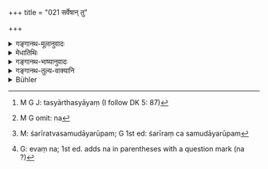 +++
title = "021 सर्वेषान् तु"

+++

<details><summary>गङ्गानथ-मूलानुवादः</summary>

At the outset he designated distinct names for add things; and devised acts and Laws, on the basis of the words of the veda.—(21)
</details>

<details><summary>मेधातिथिः</summary>

**स** प्रजापतिः **सर्वेषाम्** अर्थानां **नामानि** चक्रे । यथा कश्चित् पुत्राणां जातानाम् अन्येषां वा संव्यवहारार्थं करोति- "वृद्धिर् आदैच्" (पाण् १.१.१), "धीश्रीस्त्रीम्" (पिङ्स् १.१.१) इति । शब्दार्थसंबन्धं कृतवान् "गौर् अश्वः पुरुषः" इति । **कर्माणि च निर्ममे** । धर्माधर्माख्यान्य् अदृष्टार्थान्य् अग्निहोत्रादीनि च । सृष्ट्वा च कर्माणि तत्र **संस्था** व्यवस्थाश् चकार- "इदं कर्म ब्राह्मणेनैव कर्तव्यं काले ऽमुष्मै च फलाय" । अथ वा दृष्टर्था मर्यादा **संस्था**- "गोप्रचार इह च प्रेदेशे न कर्तव्यः," "इदम् उदकं सस्यसेकार्थम् अमुष्मिन् ग्रामे न देयं यावत् तस्माद् ग्रामाद् अस्माभिर् अयम् उपकारो न लब्धः" । दृष्टार्थानि च कर्माणि निर्ममे । तत्र यान्य् अदृष्टार्थानि तानि **वेदशब्देभ्यो** वैदिकेभ्यो वाक्येभ्यः ।

- <u>ननु</u> सर्वस्य तेनैव सृष्टत्वात् तस्यैव स्वातन्त्र्याद् वेदं ससर्ज कर्मानुष्ठानपरिपालनार्थम् इत्य् एवं वक्तव्यम् । वेदसृष्टिश् च वक्ष्यते "अग्निवायुरविभ्यश् च" (म्ध् १.२३) इत्य् अत्रान्तरे ।

- <u>उच्यते</u> । भिन्नम् अत्र दर्शनम् । केचिद् आहुर् अन्यस्मिन् कल्पे वेदास् तेनाधीतास् ते च महाप्रलयेन प्रलीनाः पुनर् अन्यस्मिन् कल्पे सुप्तप्रतिबुद्धवत् सर्वं प्रथमं प्रतिभाति, स्वप्नपठितो यथा कस्यचिच् छ्लोकः प्रतिभाति । भाति च वेदे "गौर् अनुबन्ध्यः" (शब् १०.४.३२), "अश्वस् तूपरो गोमृगः" (व्स् २४.१) इत्यादिवाक्येभ्यः शब्दानुस्मृतिपूर्वकं झट् इति तान् अर्थान् स्मृत्वोत्पद्यमानांश् च पदार्थान् दृष्ट्वा "अस्यार्थस्यायं[^५४] शब्दः कल्पान्तरे नामासीत्, संप्रत्य् अस्यैव क्रियताम्" इत्य् उभयं वेदशब्देभ्य एव नामानि कर्माणि च सृष्टवान् । अथ वा नैव वेदाः प्रलीयन्ते महाप्रलये ऽपि । यो ऽसौ पुरुषः केषांचिद् इष्टस् तथा वेदा आसते । स एवान्तरण्डं ब्रह्माक्यं पुरुषं निर्माय वेदान् अध्यापयामास । एवं स ब्रह्मा वेदशब्देभ्यः सर्वं निर्मितवान् । 


[^५४]:
     M G J: tasyārthasyāyaṃ (I follow DK 5: 87)

- यद् अत्र तत्त्वं तद् अस्माभिर् उक्तम् एव । अथ पौराणिकी प्रक्रिया प्रयुज्यते । सास्माभिः प्रदर्श्यत एव । **आदौ** जगत्सर्ग इत्य् अर्थः । अथ वा, **आदौ** यानि नामान्य् अनपभ्रष्टानि, न पुनर् इदानींतनान्य् अशक्तिजानि गव्यादीनि । **पृथक्**, न[^५५] यथा शरीरं च तत्त्वसमुदायरूपम्[^५६] एवं[^५७] निर्ममे । किं तर्हि, पृथक् ॥ १.२१ ॥


[^५७]:
     G: evaṃ na; 1st ed. adds na in parentheses with a question mark (na ?)


[^५६]:
     M: śarīratvasamudāyarūpam; G 1st ed: śarīraṃ ca samudāyarūpam


[^५५]:
     M G omit: na
</details>

<details><summary>गङ्गानथ-भाष्यानुवादः</summary>

‘*He*,’ Prajāpati, ‘*designated the names of all things*’; just in the same manner as people assign names to new-born children, or to other things also, for the purpose of speaking of them in ordinary business; as we find done in such assertions as, ‘*āt* and *aich* are called
*Vṛddhi*’ (Pāṇini 1.1.1), or ‘*Dhi-śrī-strī* &c.’ (Piṅgala). What is
meant is that he established a connection between a certain thing and a certain term,—such terms, for instance, as ‘*ganḥ*’ (Cow), ‘*Aśvaḥ*’ (Horse) and ‘*Puruṣaḥ*’ (Man).

He devised also the *acts*, known as ‘*Dhaima-Adharma*’ (Virtue-Vice),—*i.e*., such acts as the *Agnithotra* and the like which lead to transcendental results.

Having devised the *acts*, he devised also the ‘*laws*,’ the rules, governing them; such for instance, as, ‘such and such an act should be done by the Brāhmaṇa only, at such and such a time, for the purpose of obtaining such and such a result.’—Or, ‘laws’ may be taken as referring to the rules governing the ordinary acts with visible worldly results; such, for instance, as ‘cattle should graze in such and such a place,’ ‘this water should not be given for purposes of irrigation of crops to such and such a village until we have secured such and such a benefit from it in return.’—He devised also those acts that accomplish only visible results; but those acts that accomplish transcendental results he devised on the basis of Vedic declarations.

*Objection*—“As a matter of fact, all things have been created by
Brahmā; and since he is the only independent agent, the proper statement would have been that ‘he devised the Veda for the purpose of safeguarding the performaṅce of acts’; in fact the devising of the Veda by Brahmā is going to be described even in the present context (in verse 23).”

*Answer*—On the subject of the origin of the Vedas, several theories
have been propounded: (1) Some people hold as follows:—Brahmā studied the Vedas in a previous cycle;—at the following Universal Dissolution, they disappeared;—in the succeeding cycle at first they were recollected by Brahmā, just as if he had gone to sleep and had risen from it; in the same manner as people remember a verse that came to their mind during a dream;—the Veda having been thus recollected by him, he remembers the words of such passages as “*gauranubandhyaḥ-aśvastuparo mṛgaḥ* (Yajurveda-Vajasa. 24.1), and immediately there come to his mind the things denoted by these words; so that as soon as these things are found to have come into existence, he decides that, inasmuch as such as was the name of this thing in the preceding cycle, it may have the same name in this cycle also. So that he devised the *names* as well as the
*acts*, both *on the basis of the words of the Veda*.—(2) The other
theory is as follows:—Even at universal Dissolution the Vedas do not disappear at all; they continue to exist for ever, just like the Supreme Being postulated by certain philosophers. This same Supreme Being created within the egg the being named Brahmā and taught him the Vedas; and this Brahmā, *on the basis of the words of the Vedas*, devised every thing.

What the real truth on this point is we have already set forth above; while for one who seeks for an account in accordance with the Purāṇas, we have just described the two theories that have been propounded.

‘*Ādau*,’ ‘*at the outset*’—at the time of world creation;—or, ‘*ādau*’ may be taken to mean ‘ever-lasting,’ referring to those names whose original form has not become corrupted, as distinguished from such corrupted names as ‘*gāvī*’ and the like, which owe their origin to the incapacity of men (to pronounce the corect forms).

‘*Distinct*’—the names designated were in accordance with that configuration of the body peculiar to each species; what he designated was not merely a collective name (applicable to all animals),—but a
*distinct* name for each species.—(21)
</details>

<details><summary>गङ्गानथ-तुल्य-वाक्यानि</summary>

*Mahābhārata*, 12.232.26.—‘Out of the words of the Veda itself did He,
in the beginning, create the names of the sages, as also of all those creations that are described in the Veda.’
</details>

<details><summary>Bühler</summary>

021	But in the beginning he assigned their several names, actions, and conditions to all (created beings), even according to the words of the Veda.
</details>
